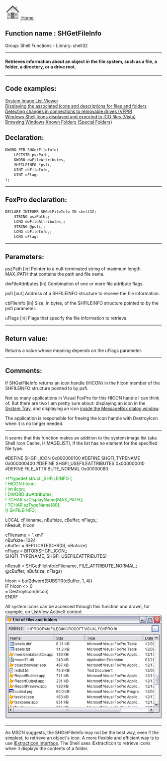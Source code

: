 [<img src="../../images/home.png"> Home ](https://github.com/VFPX/Win32API)  

## Function name : SHGetFileInfo
Group: Shell Functions - Library: shell32    
***  


#### Retrieves information about an object in the file system, such as a file, a folder, a directory, or a drive root.

***  


## Code examples:
[System Image List Viewer](../../samples/sample_021.md)  
[Displaying the associated icons and descriptions for files and folders](../../samples/sample_530.md)  
[Detecting changes in connections to removable drives (VFP9)](../../samples/sample_573.md)  
[Windows Shell Icons displayed and exported to ICO files (Vista)](../../samples/sample_575.md)  
[Browsing Windows Known Folders (Special Folders)](../../samples/sample_576.md)  

## Declaration:
```foxpro  
DWORD_PTR SHGetFileInfo(
	LPCTSTR pszPath,
	DWORD dwFileAttributes,
	SHFILEINFO *psfi,
	UINT cbFileInfo,
	UINT uFlags
);  
```  
***  


## FoxPro declaration:
```foxpro  
DECLARE INTEGER SHGetFileInfo IN shell32;
	STRING pszPath,;
	LONG dwFileAttributes,;
	STRING @psfi,;
	LONG cbFileInfo,;
	LONG uFlags  
```  
***  


## Parameters:
pszPath
[in] Pointer to a null-terminated string of maximum length MAX_PATH that contains the path and file name.

dwFileAttributes
[in] Combination of one or more file attribute flags.

psfi
[out] Address of a SHFILEINFO structure to receive the file information.

cbFileInfo
[in] Size, in bytes, of the SHFILEINFO structure pointed to by the psfi parameter.

uFlags
[in] Flags that specify the file information to retrieve.  
***  


## Return value:
Returns a value whose meaning depends on the uFlags parameter.  
***  


## Comments:
If SHGetFileInfo returns an icon handle (HICON) in the hIcon member of the SHFILEINFO structure pointed to by psfi.   
  
Not so many applications in Visual FoxPro for this HICON handle I can think of. But there are two I am pretty sure about: displaying an icon in the <a href="?example=235">System Tray</a>, and displaying an icon <a href="?example=500">inside the MessageBox dialog window</a>.  
  
The application is responsible for freeing the icon handle with DestroyIcon when it is no longer needed.  
  
* * *  
It seems that this function makes an addition to the system image list (aka Shell Icon Cache, HIMAGELIST), if the list has no element for the specified file type.  
  
<div class="precode">#DEFINE SHGFI_ICON 0x000000100  
#DEFINE SHGFI_TYPENAME 0x000000400  
#DEFINE SHGFI_USEFILEATTRIBUTES 0x000000010  
#DEFINE FILE_ATTRIBUTE_NORMAL 0x00000080  
  
<span style="color:#00a000;">*!*typedef struct _SHFILEINFO {  
*!*	HICON hIcon;  
*!*	int iIcon;  
*!*	DWORD dwAttributes;  
*!*	TCHAR szDisplayName[MAX_PATH];  
*!*	TCHAR szTypeName[80];  
*!*} SHFILEINFO;</span>  
  
LOCAL cFilename, nBufsize, cBuffer, nFlags,;  
	nResult, hIcon  
  
cFilename = ".xml"  
nBufsize=1024  
cBuffer = REPLICATE(CHR(0), nBufsize)  
nFlags = BITOR(SHGFI_ICON,;  
	SHGFI_TYPENAME, SHGFI_USEFILEATTRIBUTES)  
  
nResult = SHGetFileInfo(cFilename, FILE_ATTRIBUTE_NORMAL,;  
	@cBuffer, nBufsize, nFlags)  
  
hIcon = buf2dword(SUBSTR(cBuffer, 1, 4))  
IF hIcon <> 0  
	= DestroyIcon(hIcon)  
ENDIF  
</div>  
All system icons can be accessed through this function and drawn, for example, on ListView ActiveX control:  
  
<img src="images/sysimagelist.png" width=507 height=338>  
  
* * *  
As MSDN suggests, the SHGetFileInfo may not be the best way, even if the simplest, to retrieve an object`s icon. A more flexible and efficient way is to use <a href="http://msdn.microsoft.com/en-us/library/bb761854(v=vs.85).aspx">IExtractIcon Interface</a>. The Shell uses IExtractIcon to retrieve icons when it displays the contents of a folder.  
  
***  

